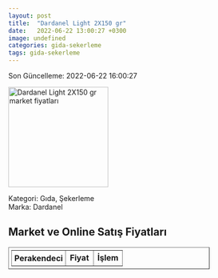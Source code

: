 ```yaml
---
layout: post
title:  "Dardanel Light 2X150 gr"
date:   2022-06-22 13:00:27 +0300
image: undefined
categories: gida-sekerleme
tags: gida-sekerleme
---
```


Son Güncelleme: 2022-06-22 16:00:27

<img src="undefined" width="200" alt="Dardanel Light 2X150 gr market fiyatları" />

Kategori: Gıda, Şekerleme
<br />
Marka: Dardanel

<h2>Market ve Online Satış Fiyatları</h2>

<table border="1" style="padding: 5px;width:80%;">
  <tr>
    <td style="padding: 5px;"><strong>Perakendeci</strong></td>
    <td><strong>Fiyat</strong></td>
    <td><strong>İşlem</strong></td>
  </tr>
  
</table>
